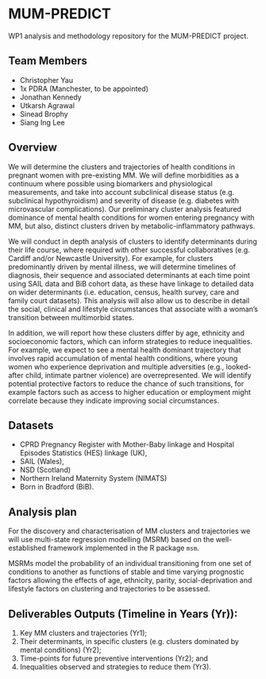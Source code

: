 # MUM-PREDICT

WP1 analysis and methodology repository for the MUM-PREDICT project.

## Team Members

- Christopher Yau
- 1x PDRA (Manchester, to be appointed)
- Jonathan Kennedy
- Utkarsh Agrawal
- Sinead Brophy
- Siang Ing Lee

## Overview 

We will determine the clusters and trajectories of health conditions in pregnant women with pre-existing MM. We will define morbidities as a continuum where possible using biomarkers and physiological measurements, and take into account subclinical disease status (e.g. subclinical hypothyroidism) and severity of disease (e.g. diabetes with microvascular complications). Our preliminary cluster analysis featured dominance of mental health conditions for women entering pregnancy with MM, but also, distinct clusters driven by metabolic-inflammatory pathways. 

We will conduct in depth analysis of clusters to identify determinants during their life course, where required with other successful collaboratives (e.g. Cardiff and/or Newcastle University). For example, for clusters predominantly driven by mental illness, we will determine timelines of diagnosis, their sequence and associated determinants at each time point using SAIL data and BiB cohort data, as these have linkage to detailed data on wider determinants (i.e. education, census, health survey, care and family court datasets). This analysis will also allow us to describe in detail the social, clinical and lifestyle circumstances that associate with a woman’s transition between multimorbid states.

In addition, we will report how these clusters differ by age, ethnicity and socioeconomic factors, which can inform strategies to reduce inequalities. For example, we expect to see a mental health dominant trajectory that involves rapid accumulation of mental health conditions, where young women who experience deprivation and multiple adversities (e.g., looked-after child, intimate partner violence) are overrepresented. We will identify potential protective factors to reduce the chance of such transitions, for example factors such as access to higher education or employment might correlate because they indicate improving social circumstances.

## Datasets

- CPRD Pregnancy Register with Mother-Baby linkage and Hospital Episodes Statistics (HES) linkage (UK), 
- SAIL (Wales), 
- NSD (Scotland)
- Northern Ireland Maternity System (NIMATS) 
- Born in Bradford (BiB).

## Analysis plan

For the discovery and characterisation of MM clusters and trajectories we will use multi-state regression modelling (MSRM) based on the well-established framework implemented in the R package `msm`. 

MSRMs model the probability of an individual transitioning from one set of conditions to another as functions of stable and time varying prognostic factors allowing the effects of age, ethnicity, parity, social-deprivation and lifestyle factors on clustering and trajectories to be assessed.

## Deliverables Outputs (Timeline in Years (Yr)): 

1) Key MM clusters and trajectories (Yr1); 
2) Their determinants, in specific clusters (e.g. clusters dominated by mental conditions) (Yr2); 
3) Time-points for future preventive interventions (Yr2); and 
4) Inequalities observed and strategies to reduce them (Yr3).

